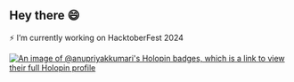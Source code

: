 ## Hey there 😄

<!--
**anupriyakkumari/anupriyakkumari** is a ✨ _special_ ✨ repository because its `README.md` (this file) appears on your GitHub profile.

Here are some ideas to get you started:
-->
⚡ I’m currently working on HacktoberFest 2024
<!--
- 🌱 I’m currently learning ...
- 👯 I’m looking to collaborate on ...
- 🤔 I’m looking for help with ...
- 💬 Ask me about ...
- 📫 How to reach me: ...
- 👋Pronouns: ...
- 🔭 Fun fact: ...
-->
[![An image of @anupriyakkumari's Holopin badges, which is a link to view their full Holopin profile](https://holopin.me/anupriyakkumari)](https://holopin.io/@anupriyakkumari)
